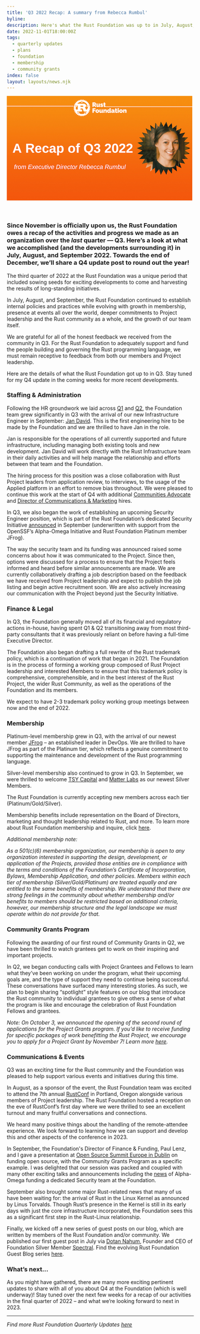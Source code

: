 ```yaml
---
title: 'Q3 2022 Recap: A summary from Rebecca Rumbul'
byline:
description: Here's what the Rust Foundation was up to in July, August, and September 2022.
date: 2022-11-01T18:00:00Z
tags:
  - quarterly updates
  - plans
  - foundation
  - membership
  - community grants
index: false
layout: layouts/news.njk
---
```

<img src="/img/news/2022-11-01-q3-update/q3.png" width="500" height="281" alt="Orange gradient background with white Rust Foundation logo up top (letter &quot;R&quot; inside gear icon) with the following white bolded text heading: “Q3 2022 Update”. Italicized subheading in white reads “from Executive Director Rebecca Rumbul”. To the right, a circular frame with a zig-zag edge contains a headshot of Rebecca Rumbul." title="Q3 Update" />

&nbsp;

### **Since November is officially upon us, the Rust Foundation owes a recap of the activities and progress we made as an organization over the *last* quarter — Q3. Here’s a look at what we accomplished (and the developments surrounding it) in July, August, and September 2022. Towards the end of December, we’ll share a Q4 update post to round out the year\!**

The third quarter of 2022 at the Rust Foundation was a unique period that included sowing seeds for exciting developments to come and harvesting the results of long-standing initiatives.&nbsp;

In July, August, and September, the Rust Foundation continued to establish internal policies and practices while evolving with growth in membership, presence at events all over the world, deeper commitments to Project leadership and the Rust community as a whole, and the growth of our team itself.&nbsp;

We are grateful for all of the honest feedback we received from the community in Q3. For the Rust Foundation to adequately support and fund the people building and governing the Rust programming language, we must remain receptive to feedback from both our members and Project leadership.&nbsp;&nbsp;

Here are the details of what the Rust Foundation got up to in Q3. Stay tuned for my Q4 update in the coming weeks for more recent developments.

### **Staffing & Administration**

Following the HR groundwork we laid across [<u>Q1</u>](https://foundation.rust-lang.org/news/2022-05-03-a-good-start-to-the-year/) and [<u>Q2</u>](https://foundation.rust-lang.org/news/2022-07-27-what-has-the-foundation-been-up-to/), the Foundation team grew significantly in Q3 with the arrival of our new Infrastructure Engineer in September: [<u>Jan David</u>](https://foundation.rust-lang.org/news/2022-09-07-welcome-jan-david-rust-foundation-infrastructure-engineer/). This is the first engineering hire to be made by the Foundation and we are thrilled to have Jan in the role.&nbsp;

Jan is responsible for the operations of all currently supported and future infrastructure, including managing both existing tools and new development. Jan David will work directly with the Rust Infrastructure team in their daily activities and will help manage the relationship and efforts between that team and the Foundation.&nbsp;

The hiring process for this position was a close collaboration with Rust Project leaders from application review, to interviews, to the usage of the Applied platform in an effort to remove bias throughout. We were pleased to continue this work at the start of Q4 with additional [<u>Communities Advocate</u>](https://foundation.rust-lang.org/news/welcoming-sage-griffin-rust-foundation-communities-advocate/) and [<u>Director of Communications &amp; Marketing</u>](https://foundation.rust-lang.org/news/2022-10-06-welcome-gracie-gregory-director-of-communications/) hires.&nbsp;

In Q3, we also began the work of establishing an upcoming Security Engineer position, which is part of the Rust Foundation’s dedicated Security Initiative [<u>announced</u>](https://foundation.rust-lang.org/news/2022-09-13-rust-foundation-establishes-security-team/) in September (underwritten with support from the OpenSSF’s Alpha-Omega Initiative and Rust Foundation Platinum member JFrog).&nbsp;

The way the security team and its funding was announced raised some concerns about how it was communicated to the Project. Since then, options were discussed for a process to ensure that the Project feels informed and heard before similar announcements are made. We are currently collaboratively drafting a job description based on the feedback we have received from Project leadership and expect to publish the job listing and begin active recruitment soon. We are also actively increasing our communication with the Project beyond just the Security Initiative.

### **Finance & Legal**

In Q3, the Foundation generally moved all of its financial and regulatory actions in-house, having spent Q1 & Q2 transitioning away from most third-party consultants that it was previously reliant on before having a full-time Executive Director.&nbsp;

The Foundation also began drafting a full rewrite of the Rust trademark policy, which is a continuation of work that began in 2021. The Foundation is in the process of forming a working group composed of Rust Project leadership and interested Members to ensure that this trademark policy is comprehensive, comprehensible, and in the best interest of the Rust Project, the wider Rust Community, as well as the operations of the Foundation and its members.&nbsp;

We expect to have 2-3 trademark policy working group meetings between now and the end of 2022.&nbsp;

### **Membership**

Platinum-level membership grew in Q3, with the arrival of our newest member [<u>JFrog</u>](https://foundation.rust-lang.org/news/2022-09-06-hello-jfrog/) – an established leader in DevOps. We are thrilled to have JFrog as part of the Platinum tier, which reflects a genuine commitment to supporting the maintenance and development of the Rust programming language.&nbsp;

Silver-level membership also continued to grow in Q3. In September, we were thrilled to welcome [<u>TSY Capital</u>](https://www.linkedin.com/company/tsycapital/about/) and [<u>Matter Labs</u>](https://matter-labs.io/) as our newest Silver Members.&nbsp;

The Rust Foundation is currently accepting new members across each tier (Platinum/Gold/Silver).&nbsp;

Membership benefits include representation on the Board of Directors, marketing and thought leadership related to Rust, and more. To learn more about Rust Foundation membership and inquire, click [<u>here</u>](https://foundation.rust-lang.org/info/become-a-member/).&nbsp;

*Additional membership note:&nbsp;*

*As a 501(c)(6) membership organization, our membership is open to any organization interested in supporting the design, development, or application of the Projects, provided those entities are in compliance with the terms and conditions of the Foundation’s Certificate of Incorporation, Bylaws, Membership Application, and other policies. Members within each tier of membership (Silver/Gold/Platinum) are treated equally and are entitled to the same benefits of membership. We understand that there are strong feelings in the community about whether membership and/or benefits to members should be restricted based on additional criteria, however, our membership structure and the legal landscape we must operate within do not provide for that.*

### **Community Grants Program**

Following the awarding of our first round of Community Grants in Q2, we have been thrilled to watch grantees get to work on their inspiring and important projects.&nbsp;

In Q2, we began conducting calls with Project Grantees and Fellows to learn what they’ve been working on under the program, what their upcoming goals are, and the type of support they need to continue being successful. These conversations have surfaced many interesting stories. As such, we plan to begin sharing “spotlight” style features on our blog that introduce the Rust community to individual grantees to give others a sense of what the program is like and encourage the celebration of Rust Foundation Fellows and grantees.

*Note: On October 3, we announced the opening of the second round of applications for the Project Grants program. If you’d like to receive funding for specific packages of work benefitting the Rust Project, we encourage you to apply for a Project Grant by November 7\! Learn more&nbsp;*[*<u>here</u>*](https://foundation.rust-lang.org/grants/project-grants/)*.&nbsp;*

### **Communications & Events**

Q3 was an exciting time for the Rust community and the Foundation was pleased to help support various events and initiatives during this time.

In August, as a sponsor of the event, the Rust Foundation team was excited to attend the 7th annual <a target="_blank" rel="noopener" href="https://rustconf.com/">RustConf</a> in Portland, Oregon alongside various members of Project leadership. The Rust Foundation hosted a reception on the eve of RustConf’s first day where we were thrilled to see an excellent turnout and many fruitful conversations and connections.&nbsp;

We heard many positive things about the handling of the remote-attendee experience. We look forward to learning how we can support and develop this and other aspects of the conference in 2023.&nbsp;

In September, the Foundation's Director of Finance & Funding, Paul Lenz, and I gave a presentation at <a target="_blank" rel="noopener" href="https://events.linuxfoundation.org/open-source-summit-europe/">Open Source Summit Europe in Dublin</a> on funding open source, with the Community Grants Program as a specific example. I was delighted that our session was packed and coupled with many other exciting talks and announcements including the <a target="_blank" rel="noopener" href="https://foundation.rust-lang.org/news/2022-09-13-rust-foundation-establishes-security-team/"><u>news</u></a>&nbsp;of Alpha-Omega funding a dedicated Security team at the Foundation.

September also brought some major Rust-related news that many of us have been waiting for: the arrival of Rust in the Linux Kernel as announced by Linus Torvalds. Though Rust’s presence in the Kernel is still in its early days with just the core infrastructure incorporated, the Foundation sees this as a significant first step in the Rust-Linux relationship.

Finally, we kicked off a new series of guest posts on our blog, which are written by members of the Rust Foundation and/or community. We published our first guest post in July via [<u>Dotan Nahum</u>](https://twitter.com/jondot), Founder and CEO of Foundation Silver Member [<u>Spectral</u>](https://spectralops.io/). Find the evolving Rust Foundation Guest Blog series [<u>here</u>](https://foundation.rust-lang.org/tags/guest%20blog%20series/).&nbsp;

### **What’s next…**

As you might have gathered, there are many more exciting pertinent updates to share with all of you about Q4 at the Foundation (which is well underway)\! Stay tuned over the next few weeks for a recap of our activities in the final quarter of 2022 – and what we’re looking forward to next in 2023.&nbsp;

---

*Find more Rust Foundation Quarterly Updates&nbsp;*<a target="_blank" rel="noopener" href="https://silly-radio.cloudvent.net/tags/quarterly%20updates/"><em><u>here</u></em></a>